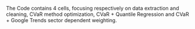 The Code contains 4 cells, focusing respectively on data extraction and cleaning, CVaR method optimization, CVaR + Quantile Regression and CVaR + Google Trends sector dependent weighting.
